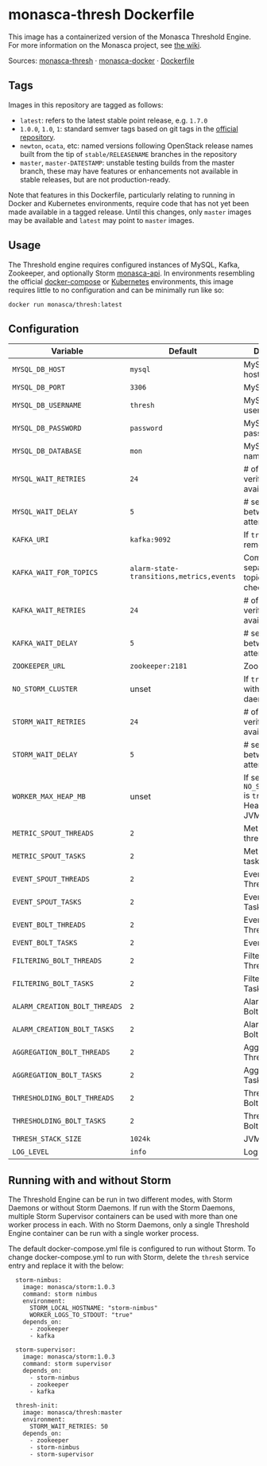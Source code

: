 monasca-thresh Dockerfile
===============================

This image has a containerized version of the Monasca Threshold Engine. For
more information on the Monasca project, see [the wiki][1].

Sources: [monasca-thresh][2] &middot; [monasca-docker][3] &middot; [Dockerfile][4]

Tags
----

Images in this repository are tagged as follows:

 * `latest`: refers to the latest stable point release, e.g. `1.7.0`
 * `1.0.0`, `1.0`, `1`: standard semver tags based on git tags in the
   [official repository][2].
 * `newton`, `ocata`, etc: named versions following OpenStack release names
   built from the tip of `stable/RELEASENAME` branches in the repository
 * `master`, `master-DATESTAMP`: unstable testing builds from the master branch,
   these may have features or enhancements not available in stable releases, but
   are not production-ready.

Note that features in this Dockerfile, particularly relating to running in
Docker and Kubernetes environments, require code that has not yet been made
available in a tagged release. Until this changes, only `master` images may be
available and `latest` may point to `master` images.

Usage
-----

The Threshold engine requires configured instances of MySQL, Kafka,
Zookeeper, and optionally Storm [monasca-api][5]. In environments resembling the official
[docker-compose][3] or [Kubernetes][6] environments, this image requires little
to no configuration and can be minimally run like so:

    docker run monasca/thresh:latest

Configuration
-------------

| Variable                      | Default        | Description                              |
|-------------------------------|----------------|------------------------------------------|
| `MYSQL_DB_HOST`               | `mysql`        | MySQL hostname                           |
| `MYSQL_DB_PORT`               | `3306`         | MySQL port                               |
| `MYSQL_DB_USERNAME`           | `thresh`       | MySQL username                           |
| `MYSQL_DB_PASSWORD`           | `password`     | MySQL password                           |
| `MYSQL_DB_DATABASE`           | `mon`          | MySQL database name                      |
| `MYSQL_WAIT_RETRIES`          | `24`           | # of tries to verify MySQL availability  |
| `MYSQL_WAIT_DELAY`            | `5`            | # seconds between retry attempts         |
| `KAFKA_URI`                   | `kafka:9092`   | If `true`, disable remote root login     |
| `KAFKA_WAIT_FOR_TOPICS`       | `alarm-state-transitions,metrics,events`    | Comma-separated list of topic names to check |
| `KAFKA_WAIT_RETRIES`          | `24`           | # of tries to verify Kafka availability  |
| `KAFKA_WAIT_DELAY`            | `5`            | # seconds between retry attempts         |
| `ZOOKEEPER_URL`               | `zookeeper:2181` | Zookeeper URL                          |
| `NO_STORM_CLUSTER`            | unset          | If `true`, run without Storm daemons     |
| `STORM_WAIT_RETRIES`          | `24`           | # of tries to verify Storm availability  |
| `STORM_WAIT_DELAY`            | `5`            | # seconds between retry attempts         |
| `WORKER_MAX_HEAP_MB`          | unset          | If set and `NO_STORM_CLUSTER` is `true`, use as Heap Size for JVM |
| `METRIC_SPOUT_THREADS`        | `2`            | Metric Spout threads        |
| `METRIC_SPOUT_TASKS`          | `2`            | Metric Spout tasks          |
| `EVENT_SPOUT_THREADS`         | `2`            | Event Spout Threads         |
| `EVENT_SPOUT_TASKS`           | `2`            | Event Spout Tasks           |
| `EVENT_BOLT_THREADS`          | `2`            | Event Bolt Threads          |
| `EVENT_BOLT_TASKS`            | `2`            | Event Bolt Tasks            |
| `FILTERING_BOLT_THREADS`      | `2`            | Filtering Bolt Threads      |
| `FILTERING_BOLT_TASKS`        | `2`            | Filtering Bolt Tasks        |
| `ALARM_CREATION_BOLT_THREADS` | `2`            | Alarm Creation Bolt Threads |
| `ALARM_CREATION_BOLT_TASKS`   | `2`            | Alarm Creation Bolt Tasks   |
| `AGGREGATION_BOLT_THREADS`    | `2`            | Aggregation Bolt Threads    |
| `AGGREGATION_BOLT_TASKS`      | `2`            | Aggregation Bolt Tasks      |
| `THRESHOLDING_BOLT_THREADS`   | `2`            | Thresholding Bolt Threads   |
| `THRESHOLDING_BOLT_TASKS`     | `2`            | Thresholding Bolt Tasks     |
| `THRESH_STACK_SIZE`           | `1024k`        | JVM stack size              |
| `LOG_LEVEL`                   | `info`         | Log level                   |

Running with and without Storm
------------------------------

The Threshold Engine can be run in two different modes, with Storm Daemons or without Storm Daemons.
If run with the Storm Daemons, multiple Storm Supervisor containers can be used with more than one worker process
in each. With no Storm Daemons, only a single Threshold Engine container can be run with a single worker process.

The default docker-compose.yml file is configured to run without Storm. To change docker-compose.yml to run
with Storm, delete the `thresh` service entry and replace it with the below:

```
  storm-nimbus:
    image: monasca/storm:1.0.3
    command: storm nimbus
    environment:
      STORM_LOCAL_HOSTNAME: "storm-nimbus"
      WORKER_LOGS_TO_STDOUT: "true"
    depends_on:
      - zookeeper
      - kafka

  storm-supervisor:
    image: monasca/storm:1.0.3
    command: storm supervisor
    depends_on:
      - storm-nimbus
      - zookeeper
      - kafka

  thresh-init:
    image: monasca/thresh:master
    environment:
      STORM_WAIT_RETRIES: 50
    depends_on:
      - zookeeper
      - storm-nimbus
      - storm-supervisor
```

[1]: https://wiki.openstack.org/wiki/Monasca
[2]: https://github.com/openstack/monasca-thresh/
[3]: https://github.com/hpcloud-mon/monasca-docker/
[4]: https://github.com/hpcloud-mon/monasca-docker/blob/master/monasca-thresh/Dockerfile
[5]: https://github.com/hpcloud-mon/monasca-docker/blob/master/storm/Dockerfile
[6]: https://github.com/hpcloud-mon/monasca-docker/blob/master/k8s/
[7]: https://v2.developer.pagerduty.com/docs/events-api
